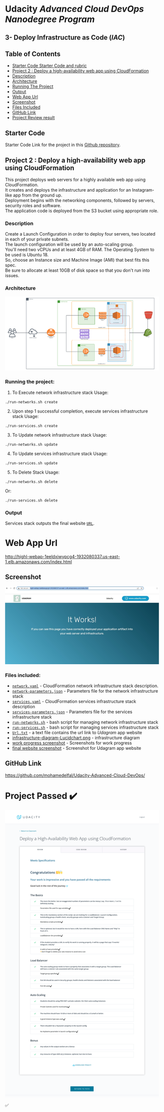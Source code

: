 # Udacity *Advanced Cloud DevOps Nanodegree Program*
## 3- Deploy Infrastructure as Code (*IAC*)
## Table of Contents
* [Starter Code Starter Code and rubric](#starter-code)
* [Project 2 : Deploy a high-availability web app using CloudFormation](#project-2--deploy-a-high-availability-web-app-using-cloudformation)
* [Description](#description)
* [Architecture](#architecture)
* [Running The Project](#running-the-project)
* [Output](#output)
* [Web App Url](#web-app-url)
* [Screenshot](#screenshot)
* [Files Included](#files-included)
* [GitHub Link](#github-link)
* [Project Review result](#project-passed-heavy_check_mark)

## Starter Code
Starter Code Link for the project in this [Github repository](https://github.com/udacity/nd9991-c2-Infrastructure-as-Code-v1/tree/master/supporting_material). 

## Project 2 : Deploy a high-availability web app using CloudFormation

This project deploys web servers for a highly available web app using CloudFormation.  
It creates and deploys the infrastructure and application for an Instagram-like app from the ground up.  
Deployment begins with the networking components, followed by servers, security roles and software.  
The application code is deployed from the S3 bucket using appropriate role.  

### Description
Create a Launch Configuration in order to deploy four servers, two located in each of your private subnets.  
The launch configuration will be used by an auto-scaling group.  
You'll need two vCPUs and at least 4GB of RAM. The Operating System to be used is Ubuntu 18.  
So, choose an Instance size and Machine Image (AMI) that best fits this spec.  
Be sure to allocate at least 10GB of disk space so that you don't run into issues.

### Architecture
![Architecture](./Deploy-a-high-availability-web-app-using-CloudFormation/infrastructure-diagram-Lucidchart.png)

### Running the project:

1. To Execute network infrastructure stack Usage:
```shell
./run-networks.sh create
```


2. Upon step 1 successful completion, execute services infrastructure stack Usage: 

```shell
./run-services.sh create
 ```
 
 3. To Update network infrastructure stack Usage:
 
```shell
./run-networks.sh update
```
4. To Update services infrastructure stack Usage:

```shell
./run-services.sh update
```

5. To Delete Stack Usage:

```shell
./run-networks.sh delete
```

Or:

```shell
./run-services.sh delete
```

### Output
Services stack outputs the final website [`URL`](http://highl-webap-1eeldxiwypcg4-1932080337.us-east-1.elb.amazonaws.com/index.html).

# Web App Url
http://highl-webap-1eeldxiwypcg4-1932080337.us-east-1.elb.amazonaws.com/index.html

## Screenshot
![udagram Page.jpg](./Deploy-a-high-availability-web-app-using-CloudFormation/udagram%20Page.jpg)


### Files included:

- [`network.yaml`](./Deploy-a-high-availability-web-app-using-CloudFormation/network.yaml) - CloudFormation network infrastructure stack description.
- [`network-parameters.json`](./Deploy-a-high-availability-web-app-using-CloudFormation/network-parameters.json) - Parameters file for the network infrastructure stack
- [`services.yaml`](./Deploy-a-high-availability-web-app-using-CloudFormation/services.yaml) - CloudFormation services infrastructure stack description
- [`services-parameters.json`](./Deploy-a-high-availability-web-app-using-CloudFormation/services-parameters.json) - Parameters file for the services infrastructure stack
- [`run-networks.sh`](./Deploy-a-high-availability-web-app-using-CloudFormation/run-networks.sh) - bash script for managing network infrastructure stack
- [`run-services.sh`](./Deploy-a-high-availability-web-app-using-CloudFormation/run-services.sh) - bash script for managing services infrastructure stack
- [`Url.txt`](./Deploy-a-high-availability-web-app-using-CloudFormation/Url.txt) - a text file contains the url link to *Udagram* app website
- [infrastructure-diagram-Lucidchart.png](./Deploy-a-high-availability-web-app-using-CloudFormation/infrastructure-diagram-Lucidchart.png) - infrastructure diagram
- [work progress screenshot](./Deploy-a-high-availability-web-app-using-CloudFormation/work%20progress) - Screenshots for work progress
- [final website screenshot](./Deploy-a-high-availability-web-app-using-CloudFormation/udagram%20Page.jpg) - Screenshot for Udagram app website
## GitHub Link
https://github.com/mohamedelfal/Udacity-Advanced-Cloud-DevOps/

# Project Passed :heavy_check_mark:

![passed](./Deploy-a-high-availability-web-app-using-CloudFormation/review/Screenshot%202022-05-02%20at%2005-37-14%20Look%20at%20my%20Udacity%20Project%20Feedback!.png)


:white_check_mark:

